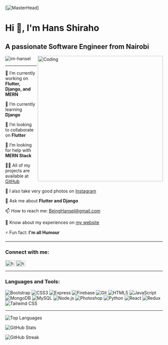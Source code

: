 [![MasterHead](https://as1.ftcdn.net/v2/jpg/04/42/93/04/1000_F_442930453_W426HrwlnSCgGxPdj8MmMD2EHj1Z5y5Z.jpg)]

# Hi 👋, I'm Hans Shiraho
## A passionate Software Engineer from Nairobi

<img align="right" alt="Coding" width="400" src="https://media.giphy.com/media/R03zWv5p1oNSQd91EP/giphy.gif">

<p align="left">
  <img src="https://komarev.com/ghpvc/?username=im-hansel&label=Profile%20views&color=0e75b6&style=flat" alt="im-hansel" />
</p>

---

🔭 I’m currently working on **Flutter, Django, and MERN**

🌱 I’m currently learning **Django**

👯 I’m looking to collaborate on **Flutter**

🤝 I’m looking for help with **MERN Stack**

👨‍💻 All of my projects are available at [GitHub](https://github.com/im-hansel)

📝 I also take very good photos on [Instagram](https://www.instagram.com/hans__arts/)

💬 Ask me about **Flutter and Django**

📫 How to reach me: [BeingHansel@gmail.com](mailto:BeingHansel@gmail.com)

📄 Know about my experiences on [my website](https://hansshiraho.netlify.app/)

⚡ Fun fact: **I'm all Humour**

---

### Connect with me:
<a href="https://www.linkedin.com/in/being-hansel-a52970263" target="blank"><img align="center" src="https://raw.githubusercontent.com/rahuldkjain/github-profile-readme-generator/master/src/images/icons/Social/linked-in-alt.svg" alt="https://www.linkedin.com/in/being-hansel-a52970263" height="20" width="30" /></a>
<a href="https://www.instagram.com/hans__arts/" target="blank"><img align="center" src="https://raw.githubusercontent.com/rahuldkjain/github-profile-readme-generator/master/src/images/icons/Social/instagram.svg" alt="https://www.instagram.com/hans__arts/" height="20" width="30" /></a>

---

### Languages and Tools:
![Bootstrap](https://raw.githubusercontent.com/devicons/devicon/master/icons/bootstrap/bootstrap-plain-wordmark.svg)
![CSS3](https://raw.githubusercontent.com/devicons/devicon/master/icons/css3/css3-original-wordmark.svg)
![Express](https://raw.githubusercontent.com/devicons/devicon/master/icons/express/express-original-wordmark.svg)
![Firebase](https://www.vectorlogo.zone/logos/firebase/firebase-icon.svg)
![Git](https://www.vectorlogo.zone/logos/git-scm/git-scm-icon.svg)
![HTML5](https://raw.githubusercontent.com/devicons/devicon/master/icons/html5/html5-original-wordmark.svg)
![JavaScript](https://raw.githubusercontent.com/devicons/devicon/master/icons/javascript/javascript-original.svg)
![MongoDB](https://raw.githubusercontent.com/devicons/devicon/master/icons/mongodb/mongodb-original-wordmark.svg)
![MySQL](https://raw.githubusercontent.com/devicons/devicon/master/icons/mysql/mysql-original-wordmark.svg)
![Node.js](https://raw.githubusercontent.com/devicons/devicon/master/icons/nodejs/nodejs-original-wordmark.svg)
![Photoshop](https://raw.githubusercontent.com/devicons/devicon/master/icons/photoshop/photoshop-line.svg)
![Python](https://raw.githubusercontent.com/devicons/devicon/master/icons/python/python-original.svg)
![React](https://raw.githubusercontent.com/devicons/devicon/master/icons/react/react-original-wordmark.svg)
![Redux](https://raw.githubusercontent.com/devicons/devicon/master/icons/redux/redux-original.svg)
![Tailwind CSS](https://www.vectorlogo.zone/logos/tailwindcss/tailwindcss-icon.svg)

---

![Top Languages](https://github-readme-stats.vercel.app/api/top-langs?username=im-hansel&show_icons=true&locale=en&layout=compact)

![GitHub Stats](https://github-readme-stats.vercel.app/api?username=im-hansel&show_icons=true&locale=en)

![GitHub Streak](https://github-readme-streak-stats.herokuapp.com/?user=im-hansel)

